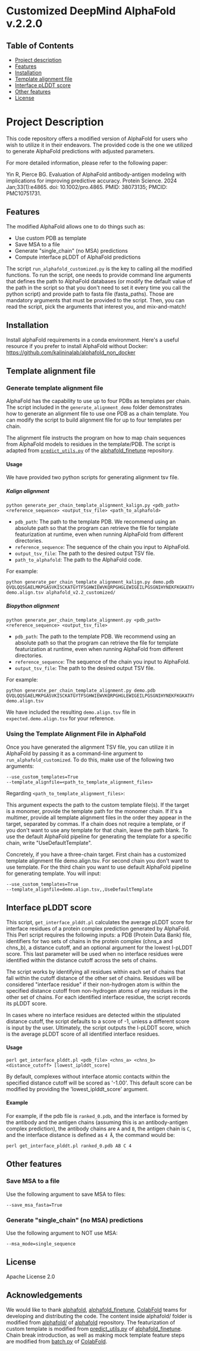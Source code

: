 # Customized DeepMind AlphaFold v.2.2.0 


## Table of Contents

- [Project description](#project-description)
- [Features](#features)
- [Installation](#installation)
- [Template alignment file](#template-alignment)
- [Interface pLDDT score](#iplddt)
- [Other features](#other-features)
- [License](#license)

# Project Description

This code repository offers a modified version of AlphaFold for users who wish to utilize it in their endeavors. The provided code is the one we utilized to generate AlphaFold predictions with adjusted parameters.

For more detailed information, please refer to the following paper:

Yin R, Pierce BG. Evaluation of AlphaFold antibody-antigen modeling with implications
for improving predictive accuracy. Protein Science. 2024 Jan;33(1):e4865. doi:
10.1002/pro.4865. PMID: 38073135; PMCID: PMC10751731. 

## Features

The modified AlphaFold allows one to do things such as:
- Use custom PDB as template
- Save MSA to a file
- Generate "single_chain" (no MSA) predictions
- Compute interface pLDDT of AlphaFold predictions

The script `run_alphafold_customized.py` is the key to calling all the modified functions. To run the script, one needs to provide command line arguments that defines the path to AlphaFold databases (or modify the default value of the path in the script so that you don't need to set it every time you call the python script) and provide path to fasta file (fasta_paths). Those are mandatory arguments that must be provided to the script. Then, you can read the script, pick the arguments that interest you, and mix-and-match!

## Installation

Install alphaFold requirements in a conda environment. Here's a useful resource if you prefer to install AlphaFold without Docker: https://github.com/kalininalab/alphafold_non_docker


## Template alignment file

### Generate template alignment file

AlphaFold has the capability to use up to four PDBs as templates per chain. The script included in the `generate_alignment_demo` folder demonstrates how to generate an alignment file to use one PDB as a chain template. You can modify the script to build alignment file for up to four templates per chain.

The alignment file instructs the program on how to map chain sequences from AlphaFold models to residues in the template/PDB. The script is adapted from [`predict_utils.py`](https://github.com/phbradley/alphafold_finetune/blob/main/predict_utils.py) of the [alphafold_finetune](https://github.com/phbradley/alphafold_finetune) repository.

#### Usage 

We have provided two python scripts for generating alignment tsv file. 
##### Kalign alignment
```shell
python generate_per_chain_template_alignment_kalign.py <pdb_path> <reference_sequence> <output_tsv_file> <path_to_alphafold>
```

- `pdb_path`: The path to the template PDB. We recommend using an absolute path so that the program can retrieve the file for template featurization at runtime, even when running AlphaFold from different directories.
- `reference_sequence`: The sequence of the chain you input to AlphaFold.
- `output_tsv_file`: The path to the desired output TSV file.
- `path_to_alphafold`: The path to the AlphaFold code.

For example:

```shell
python generate_per_chain_template_alignment_kalign.py demo.pdb QVQLQQSGAELMKPGASVKISCKATGYTFSGHWIEWVKQRPGHGLEWIGEILPGSGNIHYNEKFKGKATFAADTSSNTAYMQLSSLTSEDSAVYYCARLGTTAVERDWYFDVWGAGTTVTVSL demo.align.tsv alphafold_v2.2_customized/
```

##### Biopython alignment
```shell
python generate_per_chain_template_alignment.py <pdb_path> <reference_sequence> <output_tsv_file>
```

- `pdb_path`: The path to the template PDB. We recommend using an absolute path so that the program can retrieve the file for template featurization at runtime, even when running AlphaFold from different directories.
- `reference_sequence`: The sequence of the chain you input to AlphaFold.
- `output_tsv_file`: The path to the desired output TSV file.

For example:

```shell
python generate_per_chain_template_alignment.py demo.pdb QVQLQQSGAELMKPGASVKISCKATGYTFSGHWIEWVKQRPGHGLEWIGEILPGSGNIHYNEKFKGKATFAADTSSNTAYMQLSSLTSEDSAVYYCARLGTTAVERDWYFDVWGAGTTVTVSL demo.align.tsv
```

We have included the resulting `demo.align.tsv` file in `expected.demo.align.tsv` for your reference.

### Using the Template Alignment File in AlphaFold

Once you have generated the alignment TSV file, you can utilize it in AlphaFold by passing it as a command-line argument to `run_alphafold_customized`. To do this, make use of the following two arguments:

```
--use_custom_templates=True
--template_alignfile=<path_to_template_alignment_files>
```

Regarding `<path_to_template_alignment_files>`:

This argument expects the path to the custom template file(s). If the target is a monomer, provide the template path for the monomer chain. If it's a multimer, provide all template alignment files in the order they appear in the target, separated by commas. If a chain does not require a template, or if you don't want to use any template for that chain, leave the path blank. To use the default AlphaFold pipeline for generating the template for a specific chain, write "UseDefaultTemplate". 

Concretely, if you have a three-chain target. First chain has a customized template alignment file demo.align.tsv. For second chain you don't want to use template. For the third chain you want to use default AlphaFold pipeline for generating template. You will input:

```
--use_custom_templates=True
--template_alignfile=demo.align.tsv,,UseDefaultTemplate
```

## Interface pLDDT score

This script, `get_interface_plddt.pl` calculates the average pLDDT score for interface residues of a protein complex prediction generated by AlphaFold. This Perl script requires the following inputs: a PDB (Protein Data Bank) file, identifiers for two sets of chains in the protein complex (chns_a and chns_b), a distance cutoff, and an optional argument for the lowest I-pLDDT score. This last parameter will be used when no interface residues were identified within the distance cutoff across the sets of chains. 

The script works by identifying all residues within each set of chains that fall within the cutoff distance of the other set of chains. Residues will be considered "interface residue" if their non-hydrogen atom is within the specified distance cutoff from non-hydrogen atoms of any residues in the other set of chains. For each identified interface residue, the script records its pLDDT score. 

In cases where no interface residues are detected within the stipulated distance cutoff, the script defaults to a score of -1, unless a different score is input by the user. Ultimately, the script outputs the I-pLDDT score, which is the average pLDDT score of all identified interface residues.

#### Usage

```
perl get_interface_plddt.pl <pdb_file> <chns_a> <chns_b> <distance_cutoff> [lowest_iplddt_score]
```

By default, complexes without interface atomic contacts within the specified distance cutoff will be scored as '-1.00'. This default score can be modified by providing the 'lowest_iplddt_score' argument.


#### Example

For example, if the pdb file is `ranked_0.pdb`, and the interface is formed by the antibody and the antigen chains (assuming this is an antibody-antigen complex prediction), the antibody chains are `A` and `B`, the antigen chain is `C`, and the interface distance is defined as `4 Å`, the command would be:

```
perl get_interface_plddt.pl ranked_0.pdb AB C 4
```

## Other features

### Save MSA to a file

Use the following argument to save MSA to files:

```
--save_msa_fasta=True
```

### Generate "single_chain" (no MSA) predictions

Use the following argument to NOT use MSA:

```
--msa_mode=single_sequence
```


## License
Apache License 2.0

## Acknowledgements

We would like to thank [alphafold](https://github.com/deepmind/alphafold/), [alphafold_finetune](https://github.com/phbradley/alphafold_finetune), [ColabFold](https://github.com/sokrypton/ColabFold) teams for developing and distributing the code. The content inside alphafold/ folder is modified from [alphafold/](https://github.com/deepmind/alphafold/releases/tag/v2.2.0) of [alphafold](https://github.com/deepmind/alphafold/) repository. The featurization of custom template is modified from [predict_utils.py](https://github.com/phbradley/alphafold_finetune/blob/main/predict_utils.py) of [alphafold_finetune](https://github.com/phbradley/alphafold_finetune). Chain break introduction, as well as making mock template feature steps are modified from [batch.py](https://github.com/sokrypton/ColabFold/blob/aa7284b56c7c6ce44e252787011a6fd8d2817f85/colabfold/batch.py) of [ColabFold](https://github.com/sokrypton/ColabFold).

